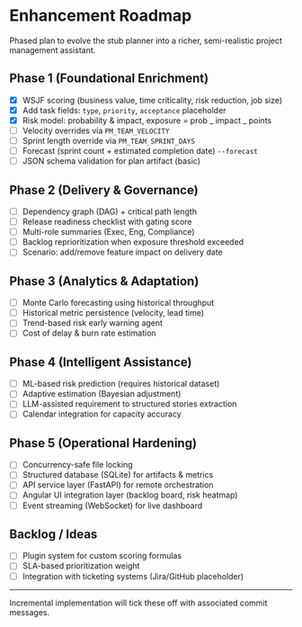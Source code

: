 # Enhancement Roadmap

Phased plan to evolve the stub planner into a richer, semi-realistic project management assistant.

## Phase 1 (Foundational Enrichment)

- [x] WSJF scoring (business value, time criticality, risk reduction, job size)
- [x] Add task fields: `type`, `priority`, `acceptance` placeholder
- [x] Risk model: probability & impact, exposure = prob _ impact _ points
- [ ] Velocity overrides via `PM_TEAM_VELOCITY`
- [ ] Sprint length override via `PM_TEAM_SPRINT_DAYS`
- [ ] Forecast (sprint count + estimated completion date) `--forecast`
- [ ] JSON schema validation for plan artifact (basic)

## Phase 2 (Delivery & Governance)

- [ ] Dependency graph (DAG) + critical path length
- [ ] Release readiness checklist with gating score
- [ ] Multi-role summaries (Exec, Eng, Compliance)
- [ ] Backlog reprioritization when exposure threshold exceeded
- [ ] Scenario: add/remove feature impact on delivery date

## Phase 3 (Analytics & Adaptation)

- [ ] Monte Carlo forecasting using historical throughput
- [ ] Historical metric persistence (velocity, lead time)
- [ ] Trend-based risk early warning agent
- [ ] Cost of delay & burn rate estimation

## Phase 4 (Intelligent Assistance)

- [ ] ML-based risk prediction (requires historical dataset)
- [ ] Adaptive estimation (Bayesian adjustment)
- [ ] LLM-assisted requirement to structured stories extraction
- [ ] Calendar integration for capacity accuracy

## Phase 5 (Operational Hardening)

- [ ] Concurrency-safe file locking
- [ ] Structured database (SQLite) for artifacts & metrics
- [ ] API service layer (FastAPI) for remote orchestration
- [ ] Angular UI integration layer (backlog board, risk heatmap)
- [ ] Event streaming (WebSocket) for live dashboard

## Backlog / Ideas

- [ ] Plugin system for custom scoring formulas
- [ ] SLA-based prioritization weight
- [ ] Integration with ticketing systems (Jira/GitHub placeholder)

---

Incremental implementation will tick these off with associated commit messages.

